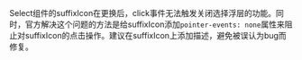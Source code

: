 Select组件的suffixIcon在更换后，click事件无法触发关闭选择浮层的功能。同时，官方解决这个问题的方法是给suffixIcon添加`pointer-events: none`属性来阻止对suffixIcon的点击操作。建议在suffixIcon上添加描述，避免被误认为bug而修复。
